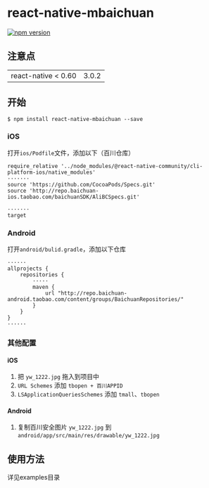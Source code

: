 
# react-native-mbaichuan

[![npm version](https://badge.fury.io/js/react-native-mbaichuan.svg)](https://badge.fury.io/js/react-native-mbaichuan)

## 注意点

|                     |       |
| :-----------------: | :---: |
| react-native < 0.60 | 3.0.2 |


## 开始

`$ npm install react-native-mbaichuan --save`

### iOS

打开`ios/Podfile`文件，添加以下（百川仓库）
```
require_relative '../node_modules/@react-native-community/cli-platform-ios/native_modules'
·······
source 'https://github.com/CocoaPods/Specs.git'
source 'http://repo.baichuan-ios.taobao.com/baichuanSDK/AliBCSpecs.git'

·······
target
```

### Android
打开`android/bulid.gradle`，添加以下仓库
```
······
allprojects {
    repositories {
        ·····
        maven {
            url "http://repo.baichuan-android.taobao.com/content/groups/BaichuanRepositories/"
        }
    }
}
······
```

### 其他配置


#### iOS

1. 把 `yw_1222.jpg` 拖入到项目中
2. `URL Schemes` 添加 `tbopen + 百川APPID` 
3. `LSApplicationQueriesSchemes` 添加 `tmall`、`tbopen`

#### Android

1. 复制百川安全图片 `yw_1222.jpg` 到 `android/app/src/main/res/drawable/yw_1222.jpg`


## 使用方法
详见examples目录

